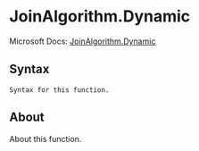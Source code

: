# JoinAlgorithm.Dynamic

Microsoft Docs: [JoinAlgorithm.Dynamic](https://docs.microsoft.com/en-us/powerquery-m/joinalgorithm-dynamic)

## Syntax

```
Syntax for this function.
```

## About

About this function.

